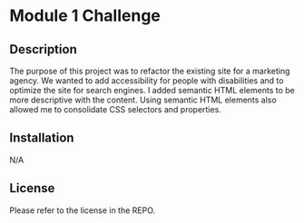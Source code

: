 # Module 1 Challenge

## Description

The purpose of this project was to refactor the existing site for a marketing agency. We wanted to add accessibility for people with disabilities and to optimize the site for search engines. I added semantic HTML elements to be more descriptive with the content. Using semantic HTML elements also allowed me to consolidate CSS selectors and properties.

## Installation

N/A

## License

Please refer to the license in the REPO.

